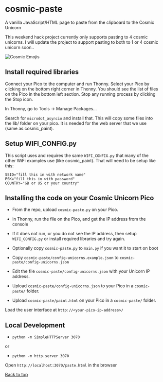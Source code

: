 # cosmic-paste

A vanilla JavaScript/HTML page to paste from the clipboard to the Cosmic Unicorn

This weekend hack project currently only supports pasting to 4 cosmic unicorns. I will update the project to support pasting to both to 1 or 4 cosmic unicorn soon..

![Cosmic Emojis](https://chriscarey.com/images/pimoroni/unicorn/cosmic-paste-1.jpeg "Cosmic Paste")

## Install required libraries

Connect your Pico to the computer and run Thonny. Select your Pico by clicking on the bottom right corner in Thonny. You should see the list of files on the Pico in the bottom left section. Stop any running process by clicking the Stop icon.

In Thonny, go to Tools -> Manage Packages...

Search for `microdot_asyncio` and install that. This will copy some files into the lib/ folder on your pico. It is needed for the web server that we use (same as cosmic_paint).

## Setup WIFI_CONFIG.py

This script uses and requires the same `WIFI_CONFIG.py` that many of the other WiFi examples use (like cosmic_paint). That will need to be setup like this:
```
SSID="fill this in with network name"
PSK="fill this in with password"
COUNTRY="GB or US or your country"
```

## Installing the code on your Cosmic Unicorn Pico

- From the repo, upload `cosmic-paste.py` on your Pico.
- In Thonny, run the file on the Pico, and get the IP address from the console
- If it does not run, or you do not see the IP address, then setup `WIFI_CONFIG.py` or install required libraries and try again.
- Optionally copy `cosmic-paste.py` to `main.py` if you want it to start on boot

- Copy `cosmic-paste/config-unicorns.example.json` to `cosmic-paste/config-unicorns.json`
- Edit the file `cosmic-paste/config-unicorns.json` with your Unicorn IP address.
- Upload `cosmic-paste/config-unicorns.json` to your Pico in a `cosmic-paste/` folder.
- Upload `cosmic-paste/paint.html` on your Pico in a `cosmic-paste/` folder.

Load the user interface at `http://<your-pico-ip-address>/`

## Local Development

- `python -m SimpleHTTPServer 3070`

or

- `python -m http.server 3070`

Open `http://localhost:3070/paste.html` in the browser

[Back to top](https://github.com/chriscareycode/cosmic-unicorn/)
